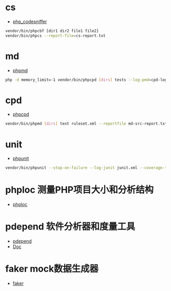 # cs
* [php_codesniffer](https://packagist.org/packages/squizlabs/php_codesniffer)

```bash
vendor/bin/phpcbf [dir1 dir2 file1 file2]
vendor/bin/phpcs --report-file=cs-report.txt
```
# md
* [phpmd](https://packagist.org/packages/phpmd/phpmd)

```bash
php -d memory_limit=-1 vendor/bin/phpcpd [dirs] tests --log-pmd=cpd-log.xml
```

# cpd
* [phpcpd](https://packagist.org/packages/sebastian/phpcpd)

```bash
vendor/bin/phpmd [dirs] text ruleset.xml --reportfile md-src-report.txt
```
# unit
* [phpunit](https://packagist.org/packages/phpunit/phpunit)

```bash
vendor/bin/phpunit --stop-on-failure --log-junit junit.xml --coverage-text=coverage.txt --coverage-html=UnitTestCover
```

# phploc 测量PHP项目大小和分析结构
* [phploc](https://packagist.org/packages/phploc/phploc)

# pdepend 软件分析器和度量工具
* [pdepend](https://packagist.org/packages/pdepend/pdepend)
* [Doc](https://pdepend.org/documentation/getting-started.html)

# faker mock数据生成器
* [faker](https://packagist.org/packages/fakerphp/faker)
